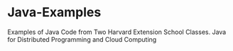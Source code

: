 # Java-Examples
Examples of Java Code from Two Harvard Extension School Classes. Java for Distributed Programming and Cloud Computing
